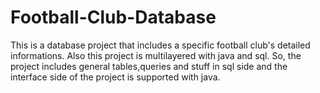 # Football-Club-Database
This is a database project that includes a specific football club's detailed informations. Also this project is multilayered with java and sql. So, the project includes general tables,queries and stuff in sql side and the interface side of the project is supported with java.
